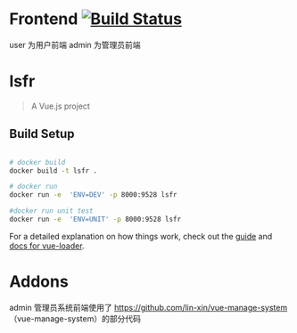 # Frontend [![Build Status](https://travis-ci.org/ProgressOfSAD/Frontend.svg?branch=master)](https://travis-ci.org/ProgressOfSAD/Frontend)
user 为用户前端
admin 为管理员前端
# lsfr

> A Vue.js project

## Build Setup

``` bash

# docker build
docker build -t lsfr .

# docker run
docker run -e  'ENV=DEV' -p 8000:9528 lsfr

#docker run unit test
docker run -e  'ENV=UNIT' -p 8000:9528 lsfr

```

For a detailed explanation on how things work, check out the [guide](http://vuejs-templates.github.io/webpack/) and [docs for vue-loader](http://vuejs.github.io/vue-loader).


# Addons
admin 管理员系统前端使用了 https://github.com/lin-xin/vue-manage-system （vue-manage-system）的部分代码
